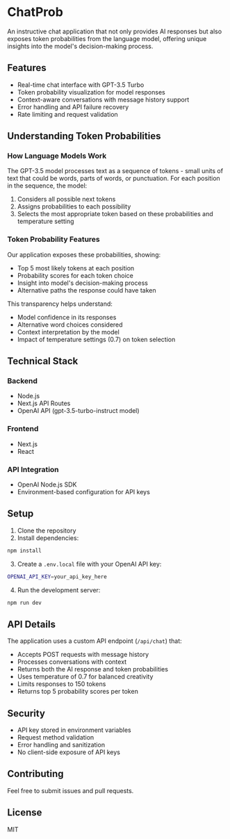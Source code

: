 # ChatProb 

An instructive chat application that not only provides AI responses but also exposes token probabilities from the language model, offering unique insights into the model's decision-making process.

## Features

- Real-time chat interface with GPT-3.5 Turbo
- Token probability visualization for model responses
- Context-aware conversations with message history support
- Error handling and API failure recovery
- Rate limiting and request validation

## Understanding Token Probabilities

### How Language Models Work
The GPT-3.5 model processes text as a sequence of tokens - small units of text that could be words, parts of words, or punctuation. For each position in the sequence, the model:
1. Considers all possible next tokens
2. Assigns probabilities to each possibility
3. Selects the most appropriate token based on these probabilities and temperature setting

### Token Probability Features
Our application exposes these probabilities, showing:
- Top 5 most likely tokens at each position
- Probability scores for each token choice
- Insight into model's decision-making process
- Alternative paths the response could have taken

This transparency helps understand:
- Model confidence in its responses
- Alternative word choices considered
- Context interpretation by the model
- Impact of temperature settings (0.7) on token selection

## Technical Stack

### Backend
- Node.js
- Next.js API Routes
- OpenAI API (gpt-3.5-turbo-instruct model)

### Frontend
- Next.js
- React

### API Integration
- OpenAI Node.js SDK
- Environment-based configuration for API keys

## Setup

1. Clone the repository
2. Install dependencies:
```bash
npm install
```

3. Create a `.env.local` file with your OpenAI API key:
```bash
OPENAI_API_KEY=your_api_key_here
```

4. Run the development server:
```bash
npm run dev
```

## API Details

The application uses a custom API endpoint (`/api/chat`) that:
- Accepts POST requests with message history
- Processes conversations with context
- Returns both the AI response and token probabilities
- Uses temperature of 0.7 for balanced creativity
- Limits responses to 150 tokens
- Returns top 5 probability scores per token

## Security

- API key stored in environment variables
- Request method validation
- Error handling and sanitization
- No client-side exposure of API keys

## Contributing

Feel free to submit issues and pull requests.

## License

MIT
